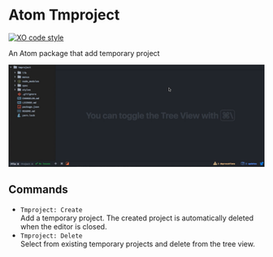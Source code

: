 # Atom Tmproject

[![XO code style](https://img.shields.io/badge/code_style-XO-5ed9c7.svg)](https://github.com/sindresorhus/xo)

An Atom package that add temporary project

![Atom Tmproject](https://github.com/nju33/atom-tmproject/blob/master/screenshot.gif?raw=true)

## Commands

- `Tmproject: Create`  
  Add a temporary project. The created project is automatically deleted when the editor is closed.
- `Tmproject: Delete`  
  Select from existing temporary projects and delete from the tree view.
